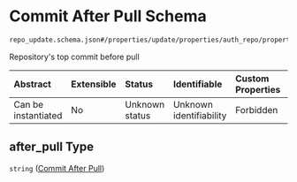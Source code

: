 # Commit After Pull Schema

```txt
repo_update.schema.json#/properties/update/properties/auth_repo/properties/commits/properties/after_pull
```

Repository's top commit before pull

| Abstract            | Extensible | Status         | Identifiable            | Custom Properties | Additional Properties | Access Restrictions | Defined In                                                                           |
| :------------------ | :--------- | :------------- | :---------------------- | :---------------- | :-------------------- | :------------------ | :----------------------------------------------------------------------------------- |
| Can be instantiated | No         | Unknown status | Unknown identifiability | Forbidden         | Allowed               | none                | [repo-update.schema.json*](docs/repo-update.schema.json "open original schema") |

## after_pull Type

`string` ([Commit After Pull](repo-update-properties-update-data-properties-auth-repo-with-update-details-properties-commits-properties-commit-after-pull.md))
